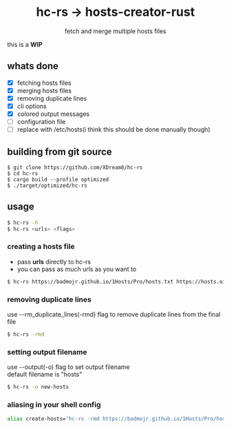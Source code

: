 <div align="center">
    <h1>hc-rs -> hosts-creator-rust</h1>
    <p>fetch and merge multiple hosts files</p>
</div>

this is a **WIP**

## whats done
- [X] fetching hosts files
- [X] merging hosts files
- [X] removing duplicate lines
- [X] cli options
- [X] colored output messages
- [ ] configuration file
- [ ] replace with /etc/hosts(i think this should be done manually though)

## building from git source
```
$ git clone https://github.com/XDream8/hc-rs
$ cd hc-rs
$ cargo build --profile optimized
$ ./target/optimized/hc-rs
```

## usage
```sh
$ hc-rs -h
$ hc-rs <urls> <flags>
```

### creating a hosts file
- pass **urls** directly to hc-rs
- you can pass as much urls as you want to
```sh
$ hc-rs https://badmojr.github.io/1Hosts/Pro/hosts.txt https://hosts.oisd.nl
```

### removing duplicate lines
use --rm_duplicate_lines(-rmd) flag to remove duplicate lines from the final file
```sh
$ hc-rs -rmd
```

### setting output filename
use --output(-o) flag to set output filename \
default filename is "hosts"
```sh
$ hc-rs -o new-hosts
```

### aliasing in your shell config
```sh
alias create-hosts='hc-rs -rmd https://badmojr.github.io/1Hosts/Pro/hosts.txt https://hosts.oisd.nl'
```
